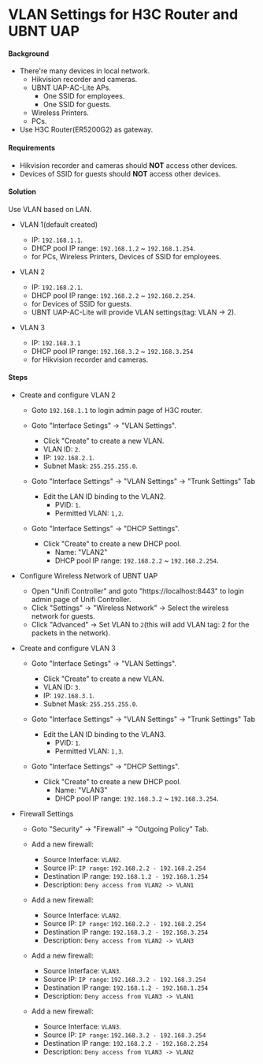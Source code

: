 # VLAN Settings for H3C Router and UBNT UAP

#### Background
* There're many devices in local network.
  * Hikvision recorder and cameras.
  * UBNT UAP-AC-Lite APs.
    * One SSID for employees.
    * One SSID for guests.
  * Wireless Printers.
  * PCs.
* Use H3C Router(ER5200G2) as gateway.

#### Requirements
* Hikvision recorder and cameras should **NOT** access other devices.
* Devices of SSID for guests should **NOT** access other devices.

#### Solution
Use VLAN based on LAN.

* VLAN 1(default created)
  * IP: `192.168.1.1`.
  * DHCP pool IP range: `192.168.1.2` ~ `192.168.1.254`.
  * for PCs, Wireless Printers, Devices of SSID for employees.

* VLAN 2
  * IP: `192.168.2.1`.
  * DHCP pool IP range: `192.168.2.2` ~ `192.168.2.254`.
  * for Devices of SSID for guests.
  * UBNT UAP-AC-Lite will provide VLAN settings(tag: VLAN -> 2).

* VLAN 3
  * IP: `192.168.3.1`
  * DHCP pool IP range: `192.168.3.2` ~ `192.168.3.254`
  * for Hikvision recorder and cameras.

#### Steps
* Create and configure VLAN 2
  * Goto `192.168.1.1` to login admin page of H3C router.
  * Goto "Interface Setings" -> "VLAN Settings".
    * Click "Create" to create a new VLAN.
    * VLAN ID: `2`.
    * IP: `192.168.2.1`.
    * Subnet Mask: `255.255.255.0`.
  * Goto "Interface Settings" -> "VLAN Settings" -> "Trunk Settings" Tab
    * Edit the LAN ID binding to the VLAN2.
      * PVID: `1`.
      * Permitted VLAN: `1,2`.

  * Goto "Interface Settings" -> "DHCP Settings".
    * Click "Create" to create a new DHCP pool.
      * Name: "VLAN2"
      * DHCP pool IP range: `192.168.2.2` ~ `192.168.2.254`.

* Configure Wireless Network of UBNT UAP
  * Open "Unifi Controller" and goto "https://localhost:8443" to login admin page of Unifi Controller.
  * Click "Settings" -> "Wireless Network" -> Select the wireless network for guests.
  * Click "Advanced" -> Set VLAN to `2`(this will add VLAN tag: 2 for the packets in the network).

* Create and configure VLAN 3
  * Goto "Interface Setings" -> "VLAN Settings".
    * Click "Create" to create a new VLAN.
    * VLAN ID: `3`.
    * IP: `192.168.3.1`.
    * Subnet Mask: `255.255.255.0`.
  * Goto "Interface Settings" -> "VLAN Settings" -> "Trunk Settings" Tab
    * Edit the LAN ID binding to the VLAN3.
      * PVID: `1`.
      * Permitted VLAN: `1,3`.

  * Goto "Interface Settings" -> "DHCP Settings".
    * Click "Create" to create a new DHCP pool.
      * Name: "VLAN3"
      * DHCP pool IP range: `192.168.3.2` ~ `192.168.3.254`.

* Firewall Settings
  * Goto "Security" -> "Firewall" -> "Outgoing Policy" Tab.
  * Add a new firewall:
    * Source Interface: `VLAN2`.
    * Source IP: `IP range`: `192.168.2.2 - 192.168.2.254`
    * Destination IP range: `192.168.1.2 - 192.168.1.254`
    * Description: `Deny access from VLAN2 -> VLAN1`
  * Add a new firewall:
    * Source Interface: `VLAN2`.
    * Source IP: `IP range`: `192.168.2.2 - 192.168.2.254`
    * Destination IP range: `192.168.3.2 - 192.168.3.254`
    * Description: `Deny access from VLAN2 -> VLAN3`

  * Add a new firewall:
    * Source Interface: `VLAN3`.
    * Source IP: `IP range`: `192.168.3.2 - 192.168.3.254`
    * Destination IP range: `192.168.1.2 - 192.168.1.254`
    * Description: `Deny access from VLAN3 -> VLAN1`
  * Add a new firewall:
    * Source Interface: `VLAN3`.
    * Source IP: `IP range`: `192.168.3.2 - 192.168.3.254`
    * Destination IP range: `192.168.2.2 - 192.168.2.254`
    * Description: `Deny access from VLAN3 -> VLAN2`
